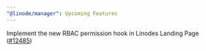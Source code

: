 ```yaml
---
"@linode/manager": Upcoming Features
---
```


Implement the new RBAC permission hook in Linodes Landing Page ([#12485](https://github.com/linode/manager/pull/12485))
